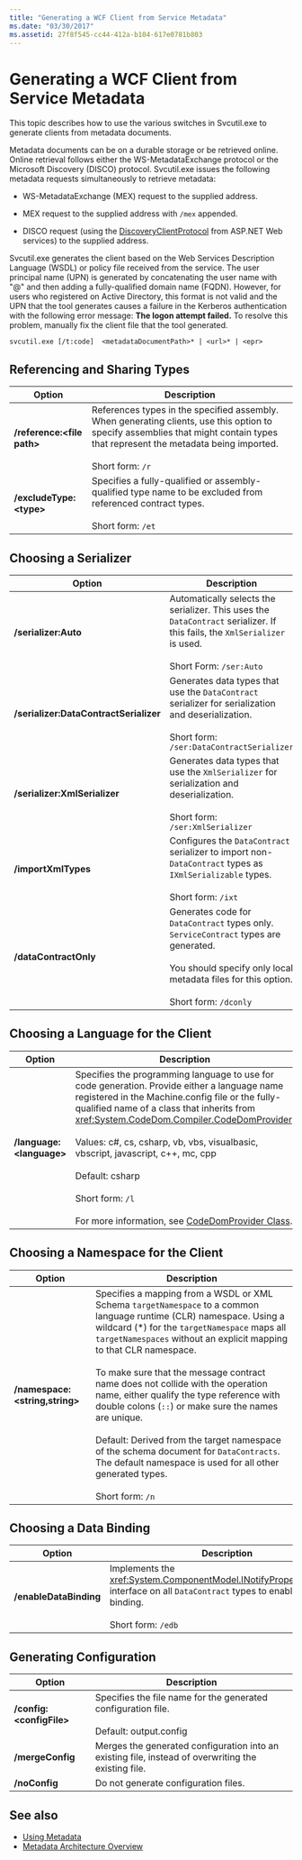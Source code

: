 ```yaml
---
title: "Generating a WCF Client from Service Metadata"
ms.date: "03/30/2017"
ms.assetid: 27f8f545-cc44-412a-b104-617e0781b803
---
```

# Generating a WCF Client from Service Metadata
This topic describes how to use the various switches in Svcutil.exe to generate clients from metadata documents.  
  
 Metadata documents can be on a durable storage or be retrieved online. Online retrieval follows either the WS-MetadataExchange protocol or the Microsoft Discovery (DISCO) protocol. Svcutil.exe issues the following metadata requests simultaneously to retrieve metadata:  
  
- WS-MetadataExchange (MEX) request to the supplied address.  
  
- MEX request to the supplied address with `/mex` appended.  
  
- DISCO request (using the [DiscoveryClientProtocol](https://docs.microsoft.com/dotnet/api/system.web.services.discovery.discoveryclientprotocol&view=netframework-4.8) from ASP.NET Web services) to the supplied address.  
  
 Svcutil.exe generates the client based on the Web Services Description Language (WSDL) or policy file received from the service. The user principal name (UPN) is generated by concatenating the user name with "\@" and then adding a fully-qualified domain name (FQDN). However, for users who registered on Active Directory, this format is not valid and the UPN that the tool generates causes a failure in the Kerberos authentication with the following error message: **The logon attempt failed.** To resolve this problem, manually fix the client file that the tool generated.  
  
```console
svcutil.exe [/t:code]  <metadataDocumentPath>* | <url>* | <epr>  
```  
  
## Referencing and Sharing Types  
  
|Option|Description|  
|------------|-----------------|  
|**/reference:\<file path>**|References types in the specified assembly. When generating clients, use this option to specify assemblies that might contain types that represent the metadata being imported.<br /><br /> Short form: `/r`|  
|**/excludeType:\<type>**|Specifies a fully-qualified or assembly-qualified type name to be excluded from referenced contract types.<br /><br /> Short form: `/et`|  
  
## Choosing a Serializer  
  
|Option|Description|  
|------------|-----------------|  
|**/serializer:Auto**|Automatically selects the serializer. This uses the `DataContract` serializer. If this fails, the `XmlSerializer` is used.<br /><br /> Short Form: `/ser:Auto`|  
|**/serializer:DataContractSerializer**|Generates data types that use the `DataContract` serializer for serialization and deserialization.<br /><br /> Short form: `/ser:DataContractSerializer`|  
|**/serializer:XmlSerializer**|Generates data types that use the `XmlSerializer` for serialization and deserialization.<br /><br /> Short form: `/ser:XmlSerializer`|  
|**/importXmlTypes**|Configures the `DataContract` serializer to import non-`DataContract` types as `IXmlSerializable` types.<br /><br /> Short form: `/ixt`|  
|**/dataContractOnly**|Generates code for `DataContract` types only. `ServiceContract` types are generated.<br /><br /> You should specify only local metadata files for this option.<br /><br /> Short form: `/dconly`|  
  
## Choosing a Language for the Client  
  
|Option|Description|  
|------------|-----------------|  
|**/language:\<language>**|Specifies the programming language to use for code generation. Provide either a language name registered in the Machine.config file or the fully-qualified name of a class that inherits from <xref:System.CodeDom.Compiler.CodeDomProvider>.<br /><br /> Values: c#, cs, csharp, vb, vbs, visualbasic, vbscript, javascript, c++, mc, cpp<br /><br /> Default: csharp<br /><br /> Short form: `/l`<br /><br /> For more information, see [CodeDomProvider Class](https://docs.microsoft.com/dotnet/api/system.codedom.compiler.codedomprovider&view=netframework-4.8).|  
  
## Choosing a Namespace for the Client  
  
|Option|Description|  
|------------|-----------------|  
|**/namespace:\<string,string>**|Specifies a mapping from a WSDL or XML Schema `targetNamespace` to a common language runtime (CLR) namespace. Using a wildcard (*) for the `targetNamespace` maps all `targetNamespaces` without an explicit mapping to that CLR namespace.<br /><br /> To make sure that the message contract name does not collide with the operation name, either qualify the type reference with double colons (`::`) or make sure the names are unique.<br /><br /> Default: Derived from the target namespace of the schema document for `DataContracts`. The default namespace is used for all other generated types.<br /><br /> Short form: `/n`|  
  
## Choosing a Data Binding  
  
|Option|Description|  
|------------|-----------------|  
|**/enableDataBinding**|Implements the <xref:System.ComponentModel.INotifyPropertyChanged> interface on all `DataContract` types to enable data binding.<br /><br /> Short form: `/edb`|  
  
## Generating Configuration  
  
|Option|Description|  
|------------|-----------------|  
|**/config:\<configFile>**|Specifies the file name for the generated configuration file.<br /><br /> Default: output.config|  
|**/mergeConfig**|Merges the generated configuration into an existing file, instead of overwriting the existing file.|  
|**/noConfig**|Do not generate configuration files.|  
  
## See also

- [Using Metadata](../../../../docs/framework/wcf/feature-details/using-metadata.md)
- [Metadata Architecture Overview](../../../../docs/framework/wcf/feature-details/metadata-architecture-overview.md)
